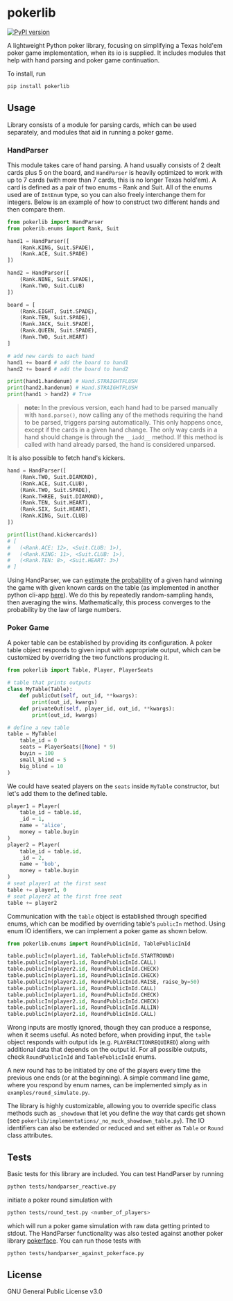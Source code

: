 # pokerlib
[![PyPI version](https://badge.fury.io/py/pokerlib.svg)](https://pypi.org/project/pokerlib)

A lightweight Python poker library, focusing on simplifying a Texas hold'em poker game implementation, when its io is supplied. It includes modules that help with hand parsing and poker game continuation.

To install, run
```bash
pip install pokerlib
```

## Usage
Library consists of a module for parsing cards, which can be used separately, and modules that aid in running a poker game.

### HandParser
This module takes care of hand parsing. A hand usually consists of 2 dealt cards plus 5 on the board, and `HandParser` is heavily optimized to work with up to 7 cards (with more than 7 cards, this is no longer Texas hold'em). A card is defined as a pair of two enums - Rank and Suit. All of the enums used are of `IntEnum` type, so you can also freely interchange them for integers. Below is an example of how to construct two different hands and then compare them.

```python
from pokerlib import HandParser
from pokerib.enums import Rank, Suit

hand1 = HandParser([
    (Rank.KING, Suit.SPADE),
    (Rank.ACE, Suit.SPADE)
])

hand2 = HandParser([
    (Rank.NINE, Suit.SPADE),
    (Rank.TWO, Suit.CLUB)
])

board = [
    (Rank.EIGHT, Suit.SPADE),
    (Rank.TEN, Suit.SPADE),
    (Rank.JACK, Suit.SPADE),
    (Rank.QUEEN, Suit.SPADE),
    (Rank.TWO, Suit.HEART)
]

# add new cards to each hand
hand1 += board # add the board to hand1
hand2 += board # add the board to hand2

print(hand1.handenum) # Hand.STRAIGHTFLUSH
print(hand2.handenum) # Hand.STRAIGHTFLUSH
print(hand1 > hand2) # True
```

> **note:**
> In the previous version, each hand had to be parsed manually with `hand.parse()`, now calling any of the methods requiring the hand to be parsed, triggers parsing automatically. This only happens once, except if the cards in a given hand change. The only way cards in a hand should change is through the `__iadd__` method. If this method is called with hand already parsed, the hand is considered unparsed.

It is also possible to fetch hand's kickers.

```python
hand = HandParser([
    (Rank.TWO, Suit.DIAMOND),
    (Rank.ACE, Suit.CLUB),
    (Rank.TWO, Suit.SPADE),
    (Rank.THREE, Suit.DIAMOND),
    (Rank.TEN, Suit.HEART),
    (Rank.SIX, Suit.HEART),
    (Rank.KING, Suit.CLUB)
])

print(list(hand.kickercards))
# [
#   (<Rank.ACE: 12>, <Suit.CLUB: 1>),
#   (<Rank.KING: 11>, <Suit.CLUB: 1>),
#   (<Rank.TEN: 8>, <Suit.HEART: 3>)
# ]
```
Using HandParser, we can [estimate the probability](https://github.com/kuco23/pokerlib/blob/master/examples/winning_probability.py) of a given hand winning the game with given known cards on the table (as implemented in another python cli-app [here](https://github.com/cookpete/poker-odds)). We do this by repeatedly random-sampling hands, then averaging the wins. Mathematically, this process converges to the probability by the law of large numbers.


### Poker Game
A poker table can be established by providing its configuration.
A poker table object responds to given input with appropriate output,
which can be customized by overriding the two functions producing it.

```python
from pokerlib import Table, Player, PlayerSeats

# table that prints outputs
class MyTable(Table):
    def publicOut(self, out_id, **kwargs):
        print(out_id, kwargs)
    def privateOut(self, player_id, out_id, **kwargs):
        print(out_id, kwargs)

# define a new table
table = MyTable(
    table_id = 0
    seats = PlayerSeats([None] * 9)
    buyin = 100
    small_blind = 5
    big_blind = 10
)
```

We could have seated players on the `seats` inside `MyTable` constructor,
but let's add them to the defined table.

```python
player1 = Player(
    table_id = table.id,
    _id = 1,
    name = 'alice',
    money = table.buyin
)
player2 = Player(
    table_id = table.id,
    _id = 2,
    name = 'bob',
    money = table.buyin
)
# seat player1 at the first seat
table += player1, 0
# seat player2 at the first free seat
table += player2
```

Communication with the `table` object is established through specified enums,
which can be modified by overriding table's `publicIn` method.
Using enum IO identifiers, we can implement a poker game as shown below.

```python
from pokerlib.enums import RoundPublicInId, TablePublicInId

table.publicIn(player1.id, TablePublicInId.STARTROUND)
table.publicIn(player1.id, RoundPublicInId.CALL)
table.publicIn(player2.id, RoundPublicInId.CHECK)
table.publicIn(player1.id, RoundPublicInId.CHECK)
table.publicIn(player2.id, RoundPublicInId.RAISE, raise_by=50)
table.publicIn(player1.id, RoundPublicInId.CALL)
table.publicIn(player1.id, RoundPublicInId.CHECK)
table.publicIn(player2.id, RoundPublicInId.CHECK)
table.publicIn(player1.id, RoundPublicInId.ALLIN)
table.publicIn(player2.id, RoundPublicInId.CALL)
```

Wrong inputs are mostly ignored, though they can produce a response, when it seems useful. As noted before, when providing input, the `table` object responds with output ids (e.g. `PLAYERACTIONREQUIRED`) along with additional data that depends on the output id. For all possible outputs, check `RoundPublicInId` and `TablePublicInId` enums.

A new round has to be initiated by one of the players every time the previous one ends (or at the beginning). A simple command line game, where you respond by enum names, can be implemented simply as in `examples/round_simulate.py`.

The library is highly customizable, allowing you to override specific class methods such as `_showdown` that let you define the way that cards get shown (see `pokerlib/implementations/_no_muck_showdown_table.py`). The IO identifiers can also be extended or reduced and set either as `Table` or `Round` class attributes.

## Tests
Basic tests for this library are included. You can test HandParser by running
```bash
python tests/handparser_reactive.py
```
initiate a poker round simulation with
```bash
python tests/round_test.py <number_of_players>
```
which will run a poker game simulation with raw data getting printed to stdout. The HandParser functionality was also tested against another poker library [pokerface](https://github.com/AussieSeaweed/pokerface). You can run those tests with
```bash
python tests/handparser_against_pokerface.py
```

## License
GNU General Public License v3.0
